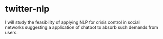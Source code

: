 # twitter-nlp
I will study the feasibility of applying NLP for crisis control in social networks suggesting a application of chatbot to absorb such demands from users.
